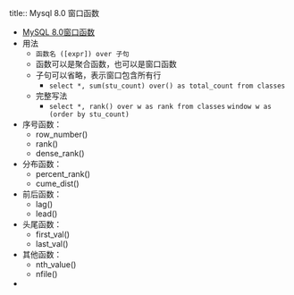 title:: Mysql 8.0 窗口函数

- [MySQL 8.0窗口函数](https://www.cnblogs.com/DataArt/p/9961676.html)
- 用法
	- `函数名 ([expr]) over 子句`
	- 函数可以是聚合函数，也可以是窗口函数
	- 子句可以省略，表示窗口包含所有行
		- `select *, sum(stu_count) over() as total_count from classes`
	- 完整写法
		- `select *, rank() over w as rank from classes`
		   `window w as (order by stu_count)`
- 序号函数：
	- row_number()
	- rank()
	- dense_rank()
- 分布函数：
	- percent_rank()
	- cume_dist()
- 前后函数：
	- lag()
	- lead()
- 头尾函数：
	- first_val()
	- last_val()
- 其他函数：
	- nth_value()
	- nfile()
-